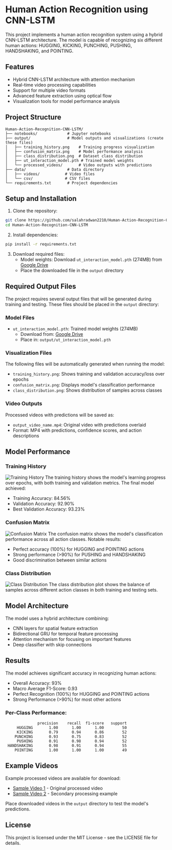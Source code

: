 # Human Action Recognition using CNN-LSTM

This project implements a human action recognition system using a hybrid CNN-LSTM architecture. The model is capable of recognizing six different human actions: HUGGING, KICKING, PUNCHING, PUSHING, HANDSHAKING, and POINTING.

## Features

- Hybrid CNN-LSTM architecture with attention mechanism
- Real-time video processing capabilities
- Support for multiple video formats
- Advanced feature extraction using optical flow
- Visualization tools for model performance analysis

## Project Structure

```
Human-Action-Recognition-CNN-LSTM/
├── notebooks/             # Jupyter notebooks
├── output/                # Model outputs and visualizations (create these files)
│   ├── training_history.png    # Training progress visualization
│   ├── confusion_matrix.png    # Model performance analysis
│   ├── class_distribution.png  # Dataset class distribution
│   ├── ut_interaction_model.pth # Trained model weights
│   └── processed_videos/       # Video outputs with predictions
├── data/                  # Data directory
│   ├── videos/           # Video files
│   └── csv/              # CSV files
└── requirements.txt       # Project dependencies
```

## Setup and Installation

1. Clone the repository:
```bash
git clone https://github.com/salahradwan2210/Human-Action-Recognition-CNN-LSTM.git
cd Human-Action-Recognition-CNN-LSTM
```

2. Install dependencies:
```bash
pip install -r requirements.txt
```

3. Download required files:
   - Model weights: Download `ut_interaction_model.pth` (274MB) from [Google Drive](https://drive.google.com/file/YOUR_FILE_ID)
   - Place the downloaded file in the `output` directory

## Required Output Files

The project requires several output files that will be generated during training and testing. These files should be placed in the `output` directory:

### Model Files
- `ut_interaction_model.pth`: Trained model weights (274MB)
  - Download from: [Google Drive](https://drive.google.com/file/YOUR_FILE_ID)
  - Place in: `output/ut_interaction_model.pth`

### Visualization Files
The following files will be automatically generated when running the model:
- `training_history.png`: Shows training and validation accuracy/loss over epochs
- `confusion_matrix.png`: Displays model's classification performance
- `class_distribution.png`: Shows distribution of samples across classes

### Video Outputs
Processed videos with predictions will be saved as:
- `output_video_name.mp4`: Original video with predictions overlaid
- Format: MP4 with predictions, confidence scores, and action descriptions

## Model Performance

### Training History
![Training History](https://drive.google.com/uc?export=view&id=YOUR_FILE_ID1)
The training history shows the model's learning progress over epochs, with both training and validation metrics. The final model achieved:
- Training Accuracy: 84.56%
- Validation Accuracy: 92.90%
- Best Validation Accuracy: 93.23%

### Confusion Matrix
![Confusion Matrix](https://drive.google.com/uc?export=view&id=YOUR_FILE_ID2)
The confusion matrix shows the model's classification performance across all action classes. Notable results:
- Perfect accuracy (100%) for HUGGING and POINTING actions
- Strong performance (>90%) for PUSHING and HANDSHAKING
- Good discrimination between similar actions

### Class Distribution
![Class Distribution](https://drive.google.com/uc?export=view&id=YOUR_FILE_ID3)
The class distribution plot shows the balance of samples across different action classes in both training and testing sets.

## Model Architecture

The model uses a hybrid architecture combining:
- CNN layers for spatial feature extraction
- Bidirectional GRU for temporal feature processing
- Attention mechanism for focusing on important features
- Deep classifier with skip connections

## Results

The model achieves significant accuracy in recognizing human actions:
- Overall Accuracy: 93%
- Macro Average F1-Score: 0.93
- Perfect Recognition (100%) for HUGGING and POINTING actions
- Strong Performance (>90%) for most other actions

### Per-Class Performance:
```
              precision    recall  f1-score   support
     HUGGING       1.00      1.00      1.00        50
     KICKING       0.79      0.94      0.86        52
    PUNCHING       0.93      0.75      0.83        52
     PUSHING       0.91      0.98      0.94        52
 HANDSHAKING       0.98      0.91      0.94        55
    POINTING       1.00      1.00      1.00        49
```

## Example Videos
Example processed videos are available for download:
- [Sample Video 1](https://drive.google.com/file/YOUR_FILE_ID4) - Original processed video
- [Sample Video 2](https://drive.google.com/file/YOUR_FILE_ID5) - Secondary processing example

Place downloaded videos in the `output` directory to test the model's predictions.

## License

This project is licensed under the MIT License - see the LICENSE file for details. 
